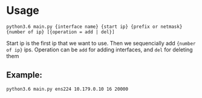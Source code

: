 # Usage
```
python3.6 main.py {interface name} {start ip} {prefix or netmask} {number of ip} [{operation = add | del}]
```

Start ip is the first ip that we want to use. Then we sequencially add `{number of ip}` ips. Operation can be `add` for adding interfaces, and `del` for deleting them

## Example:

```
python3.6 main.py ens224 10.179.0.10 16 20000
```
